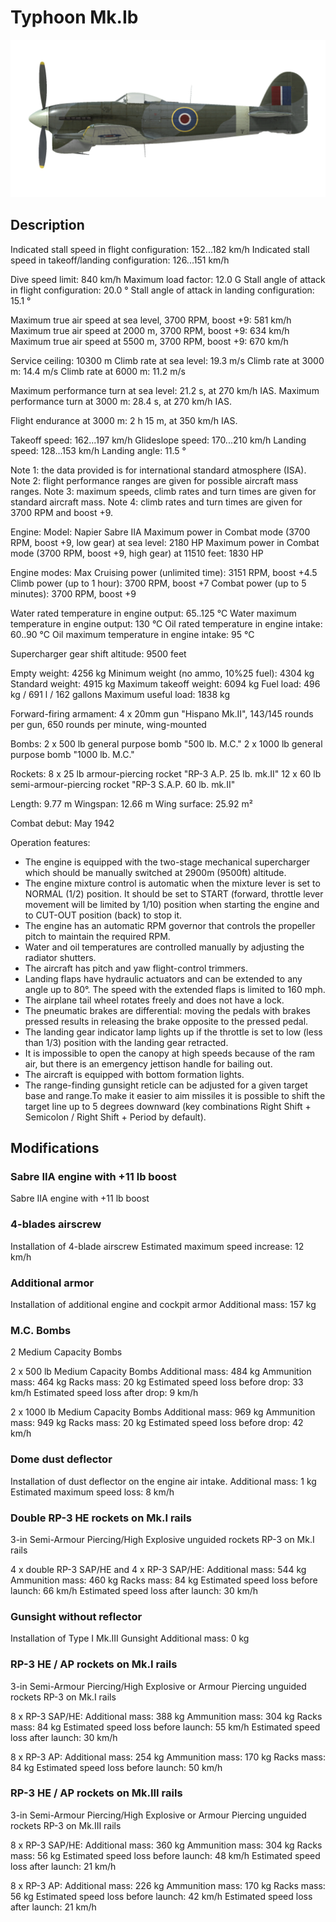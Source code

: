 # Typhoon Mk.Ib

![typhoonmkib](../images/typhoonmkib.png)

## Description

Indicated stall speed in flight configuration: 152...182 km/h
Indicated stall speed in takeoff/landing configuration: 126...151 km/h

Dive speed limit: 840 km/h
Maximum load factor: 12.0 G
Stall angle of attack in flight configuration: 20.0 °
Stall angle of attack in landing configuration: 15.1 °

Maximum true air speed at sea level, 3700 RPM, boost +9: 581 km/h
Maximum true air speed at 2000 m, 3700 RPM, boost +9: 634 km/h
Maximum true air speed at 5500 m, 3700 RPM, boost +9: 670 km/h

Service ceiling: 10300 m
Climb rate at sea level: 19.3 m/s
Climb rate at 3000 m: 14.4 m/s
Climb rate at 6000 m: 11.2 m/s

Maximum performance turn at sea level: 21.2 s, at 270 km/h IAS.
Maximum performance turn at 3000 m: 28.4 s, at 270 km/h IAS.

Flight endurance at 3000 m: 2 h 15 m, at 350 km/h IAS.

Takeoff speed: 162...197 km/h
Glideslope speed: 170...210 km/h
Landing speed: 128...153 km/h
Landing angle: 11.5 °

Note 1: the data provided is for international standard atmosphere (ISA).
Note 2: flight performance ranges are given for possible aircraft mass ranges.
Note 3: maximum speeds, climb rates and turn times are given for standard aircraft mass.
Note 4: climb rates and turn times are given for 3700 RPM and boost +9.

Engine:
Model: Napier Sabre IIA
Maximum power in Combat mode (3700 RPM, boost +9, low gear) at sea level: 2180 HP
Maximum power in Combat mode (3700 RPM, boost +9, high gear) at 11510 feet: 1830 HP

Engine modes:
Max Cruising power (unlimited time): 3151 RPM, boost +4.5
Climb power (up to 1 hour): 3700 RPM, boost +7
Combat power (up to 5 minutes): 3700 RPM, boost +9

Water rated temperature in engine output: 65..125 °C
Water maximum temperature in engine output: 130 °C
Oil rated temperature in engine intake: 60..90 °C
Oil maximum temperature in engine intake: 95 °C

Supercharger gear shift altitude: 9500 feet

Empty weight: 4256 kg
Minimum weight (no ammo, 10%25 fuel): 4304 kg
Standard weight: 4915 kg
Maximum takeoff weight: 6094 kg
Fuel load: 496 kg / 691 l / 162 gallons
Maximum useful load: 1838 kg

Forward-firing armament:
4 x 20mm gun "Hispano Mk.II", 143/145 rounds per gun, 650 rounds per minute, wing-mounted

Bombs:
2 x 500 lb general purpose bomb "500 lb. M.C."
2 x 1000 lb general purpose bomb "1000 lb. M.C."

Rockets:
8 x 25 lb armour-piercing rocket "RP-3 A.P. 25 lb. mk.II"
12 x 60 lb semi-armour-piercing rocket "RP-3 S.A.P. 60 lb. mk.II"

Length: 9.77 m
Wingspan: 12.66 m
Wing surface: 25.92 m²

Combat debut: May 1942

Operation features:
- The engine is equipped with the two-stage mechanical supercharger which should be manually switched at 2900m (9500ft) altitude.
- The engine mixture control is automatic when the mixture lever is set to NORMAL (1/2) position. It should be set to START (forward, throttle lever movement will be limited by 1/10) position when starting the engine and to CUT-OUT position (back) to stop it.
- The engine has an automatic RPM governor that controls the propeller pitch to maintain the required RPM. 
- Water and oil temperatures are controlled manually by adjusting the radiator shutters.
- The aircraft has pitch and yaw flight-control trimmers.
- Landing flaps have hydraulic actuators and can be extended to any angle up to 80°. The speed with the extended flaps is limited to 160 mph.
- The airplane tail wheel rotates freely and does not have a lock.
- The pneumatic brakes are differential: moving the pedals with brakes pressed results in releasing the brake opposite to the pressed pedal.
- The landing gear indicator lamp lights up if the throttle is set to low (less than 1/3) position with the landing gear retracted.
- It is impossible to open the canopy at high speeds because of the ram air, but there is an emergency jettison handle for bailing out.
- The aircraft is equipped with bottom formation lights.
- The range-finding gunsight reticle can be adjusted for a given target base and range.To make it easier to aim missiles it is possible to shift the target line up to 5 degrees downward (key combinations Right Shift + Semicolon / Right Shift + Period by default).


## Modifications


### Sabre IIA engine with +11 lb boost

Sabre IIA engine with +11 lb boost


### 4-blades airscrew

Installation of 4-blade airscrew
Estimated maximum speed increase: 12 km/h


### Additional armor

Installation of additional engine and cockpit armor
Additional mass: 157 kg


### M.C. Bombs

2 Medium Capacity Bombs

2 x 500 lb Medium Capacity Bombs
Additional mass: 484 kg
Ammunition mass: 464 kg
Racks mass: 20 kg
Estimated speed loss before drop: 33 km/h
Estimated speed loss after drop: 9 km/h

2 x 1000 lb Medium Capacity Bombs
Additional mass: 969 kg
Ammunition mass: 949 kg
Racks mass: 20 kg
Estimated speed loss before drop: 42 km/h


### Dome dust deflector

Installation of dust deflector on the engine air intake.
Additional mass: 1 kg
Estimated maximum speed loss: 8 km/h



### Double RP-3 HE rockets on Mk.I rails

 3-in Semi-Armour Piercing/High Explosive unguided rockets RP-3 on Mk.I rails

4 x double RP-3 SAP/HE and 4 x RP-3 SAP/HE:
Additional mass: 544 kg
Ammunition mass: 460 kg
Racks mass: 84 kg
Estimated speed loss before launch: 66 km/h
Estimated speed loss after launch: 30 km/h


### Gunsight without reflector

Installation of Type I Mk.III Gunsight
Additional mass: 0 kg


### RP-3 HE / AP rockets on Mk.I rails

 3-in Semi-Armour Piercing/High Explosive or Armour Piercing unguided rockets RP-3 on Mk.I rails

8 x RP-3 SAP/HE:
Additional mass: 388 kg
Ammunition mass: 304 kg
Racks mass: 84 kg
Estimated speed loss before launch: 55 km/h
Estimated speed loss after launch: 30 km/h

8 x RP-3 AP:
Additional mass: 254 kg
Ammunition mass: 170 kg
Racks mass: 84 kg
Estimated speed loss before launch: 50 km/h


### RP-3 HE / AP rockets on Mk.III rails

3-in Semi-Armour Piercing/High Explosive or Armour Piercing unguided rockets RP-3 on Mk.III rails

8 x RP-3 SAP/HE:
Additional mass: 360 kg
Ammunition mass: 304 kg
Racks mass: 56 kg
Estimated speed loss before launch: 48 km/h
Estimated speed loss after launch: 21 km/h

8 x RP-3 AP:
Additional mass: 226 kg
Ammunition mass: 170 kg
Racks mass: 56 kg
Estimated speed loss before launch: 42 km/h
Estimated speed loss after launch: 21 km/h